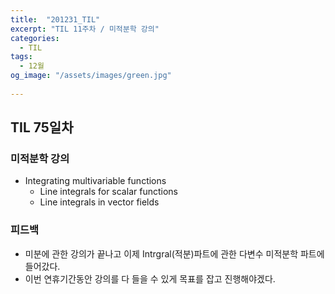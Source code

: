 ```yaml
---
title:  "201231_TIL"
excerpt: "TIL 11주차 / 미적분학 강의"
categories:
  - TIL
tags:
  - 12월
og_image: "/assets/images/green.jpg"
  
---
```

## TIL 75일차

### 미적분학 강의

- Integrating multivariable functions
  - Line integrals for scalar functions
  - Line integrals in vector fields

### 피드백
- 미분에 관한 강의가 끝나고 이제 Intrgral(적분)파트에 관한 다변수 미적분학 파트에 들어갔다.
- 이번 연휴기간동안 강의를 다 들을 수 있게 목표를 잡고 진행해야겠다.